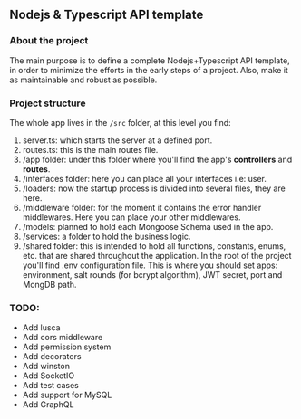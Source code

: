 ## Nodejs & Typescript API template

### About the project
The main purpose is to define a complete Nodejs+Typescript API template, in order to minimize the efforts in the early steps of a project. Also, make it as maintainable and robust as possible.

### Project structure
The whole app lives in the `/src` folder, at this level you find:
1. server.ts: which starts the server at a defined port.
2. routes.ts: this is the main routes file.
3. /app folder: under this folder where you'll find the app's **controllers** and **routes**.
4. /interfaces folder: here you can place all your interfaces i.e: user.
5. /loaders: now the startup process is divided into several files, they are here.
6. /middleware folder: for the moment it contains the error handler middlewares. Here you can place your other middlewares.
7. /models: planned to hold each Mongoose Schema used in the app.
8. /services: a folder to hold the business logic.
9. /shared folder: this is intended to hold all functions, constants, enums, etc. that are shared throughout the application.
In the root of the project you'll find .env configuration file. This is where you should set apps: environment, salt rounds (for bcrypt algorithm), JWT secret, port and MongDB path.

### TODO:
- Add lusca
- Add cors middleware
- Add permission system
- Add decorators
- Add winston
- Add SocketIO
- Add test cases
- Add support for MySQL
- Add GraphQL